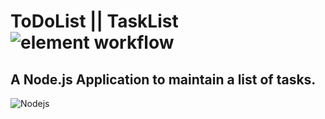 # ToDoList || TaskList ![element workflow](https://img.shields.io/badge/Back%20End-Node.js-green)

## A Node.js Application to maintain a list of tasks.

![Nodejs](https://user-images.githubusercontent.com/96413187/195317686-b9d069c5-6a5c-4e24-be04-e409e944b981.PNG)
